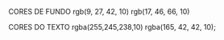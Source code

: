 CORES DE FUNDO 
rgb(9, 27, 42, 10)
rgb(17, 46, 66, 10)


CORES DO TEXTO
rgba(255,245,238,10)
rgba(165, 42, 42, 10);
